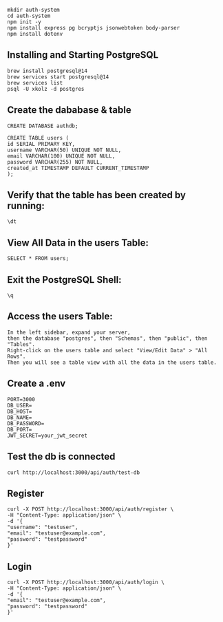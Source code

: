     mkdir auth-system
    cd auth-system
    npm init -y
    npm install express pg bcryptjs jsonwebtoken body-parser
    npm install dotenv

## Installing and Starting PostgreSQL
    brew install postgresql@14
    brew services start postgresql@14
    brew services list
    psql -U xkolz -d postgres

## Create the dababase & table
    CREATE DATABASE authdb;

    CREATE TABLE users (
    id SERIAL PRIMARY KEY,
    username VARCHAR(50) UNIQUE NOT NULL,
    email VARCHAR(100) UNIQUE NOT NULL,
    password VARCHAR(255) NOT NULL,
    created_at TIMESTAMP DEFAULT CURRENT_TIMESTAMP
    );

## Verify that the table has been created by running:
    \dt

## View All Data in the users Table:
    SELECT * FROM users;

## Exit the PostgreSQL Shell:
    \q

## Access the users Table:
    In the left sidebar, expand your server, 
    then the database "postgres", then "Schemas", then "public", then "Tables".
    Right-click on the users table and select "View/Edit Data" > "All Rows".
    Then you will see a table view with all the data in the users table.

## Create a .env
    PORT=3000
    DB_USER=
    DB_HOST=
    DB_NAME=
    DB_PASSWORD=
    DB_PORT=
    JWT_SECRET=your_jwt_secret

## Test the db is connected
    curl http://localhost:3000/api/auth/test-db


## Register 
    curl -X POST http://localhost:3000/api/auth/register \
    -H "Content-Type: application/json" \
    -d '{
    "username": "testuser",
    "email": "testuser@example.com",
    "password": "testpassword"
    }'

## Login
    curl -X POST http://localhost:3000/api/auth/login \
    -H "Content-Type: application/json" \
    -d '{
    "email": "testuser@example.com",
    "password": "testpassword"
    }'
